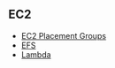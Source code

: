 EC2
-------------

* [EC2 Placement Groups](EC2_placement_groups.md)
* [EFS](EFS.md)
* [Lambda](lambda.md)
